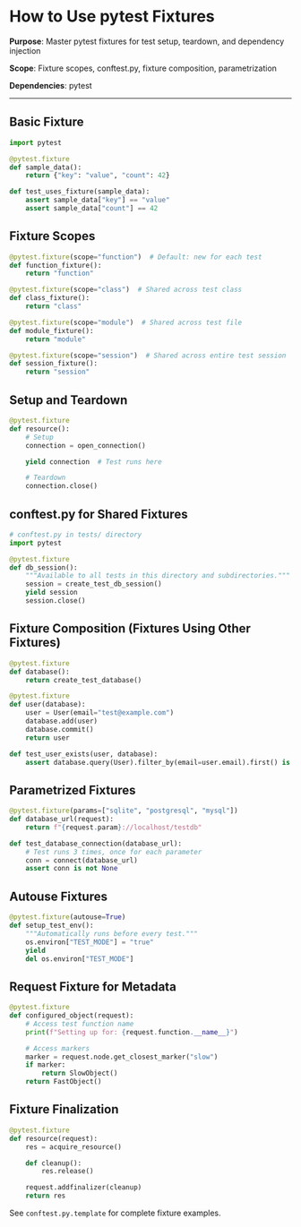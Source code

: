 # How to Use pytest Fixtures

**Purpose**: Master pytest fixtures for test setup, teardown, and dependency injection

**Scope**: Fixture scopes, conftest.py, fixture composition, parametrization

**Dependencies**: pytest

---

## Basic Fixture

```python
import pytest

@pytest.fixture
def sample_data():
    return {"key": "value", "count": 42}

def test_uses_fixture(sample_data):
    assert sample_data["key"] == "value"
    assert sample_data["count"] == 42
```

## Fixture Scopes

```python
@pytest.fixture(scope="function")  # Default: new for each test
def function_fixture():
    return "function"

@pytest.fixture(scope="class")  # Shared across test class
def class_fixture():
    return "class"

@pytest.fixture(scope="module")  # Shared across test file
def module_fixture():
    return "module"

@pytest.fixture(scope="session")  # Shared across entire test session
def session_fixture():
    return "session"
```

## Setup and Teardown

```python
@pytest.fixture
def resource():
    # Setup
    connection = open_connection()

    yield connection  # Test runs here

    # Teardown
    connection.close()
```

## conftest.py for Shared Fixtures

```python
# conftest.py in tests/ directory
import pytest

@pytest.fixture
def db_session():
    """Available to all tests in this directory and subdirectories."""
    session = create_test_db_session()
    yield session
    session.close()
```

## Fixture Composition (Fixtures Using Other Fixtures)

```python
@pytest.fixture
def database():
    return create_test_database()

@pytest.fixture
def user(database):
    user = User(email="test@example.com")
    database.add(user)
    database.commit()
    return user

def test_user_exists(user, database):
    assert database.query(User).filter_by(email=user.email).first() is not None
```

## Parametrized Fixtures

```python
@pytest.fixture(params=["sqlite", "postgresql", "mysql"])
def database_url(request):
    return f"{request.param}://localhost/testdb"

def test_database_connection(database_url):
    # Test runs 3 times, once for each parameter
    conn = connect(database_url)
    assert conn is not None
```

## Autouse Fixtures

```python
@pytest.fixture(autouse=True)
def setup_test_env():
    """Automatically runs before every test."""
    os.environ["TEST_MODE"] = "true"
    yield
    del os.environ["TEST_MODE"]
```

## Request Fixture for Metadata

```python
@pytest.fixture
def configured_object(request):
    # Access test function name
    print(f"Setting up for: {request.function.__name__}")

    # Access markers
    marker = request.node.get_closest_marker("slow")
    if marker:
        return SlowObject()
    return FastObject()
```

## Fixture Finalization

```python
@pytest.fixture
def resource(request):
    res = acquire_resource()

    def cleanup():
        res.release()

    request.addfinalizer(cleanup)
    return res
```

See `conftest.py.template` for complete fixture examples.
